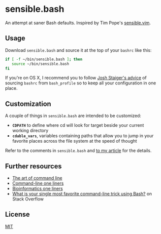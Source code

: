 # sensible.bash

An attempt at saner Bash defaults. Inspired by Tim Pope's [sensible.vim](https://github.com/tpope/vim-sensible).

## Usage

Download `sensible.bash` and source it at the top of your `bashrc` like this:

```bash
if [ -f ~/bin/sensible.bash ]; then
   source ~/bin/sensible.bash
fi
```

If you're on OS X, I recommend you to follow [Josh Staiger's advice](http://www.joshstaiger.org/archives/2005/07/bash_profile_vs.html) of sourcing `bashrc` from `bash_profile` so to keep all your configuration in one place.

## Customization

A couple of things in `sensible.bash` are intended to be customized:

- **`CDPATH`** to define where cd will look for target beside your current working directory
- **`cdable_vars`**, variables containing paths that allow you to jump in your favorite places across the file system at the speed of thought

Refer to the comments in `sensible.bash` and [to my article](http://mrzool.cc/writing/sensible-bash/) for the details.


## Further resources

- [The art of command line](https://github.com/jlevy/the-art-of-command-line)
- [Command-line one liners](http://arturoherrero.com/command-line-one-liners/)
- [Bioinformatics one liners](https://github.com/stephenturner/oneliners)
- [What is your single most favorite command-line trick using Bash?](http://stackoverflow.com/questions/68372/what-is-your-single-most-favorite-command-line-trick-using-bash) on Stack Overflow

## License

[MIT](https://opensource.org/licenses/MIT)
